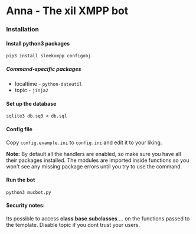 # Anna - The xil XMPP bot

### Installation

#### Install python3 packages
    pip3 install sleekxmpp configobj

##### Command-specific packages
* localtime - `python-dateutil`
* topic - `jinja2`

#### Set up the database
    sqlite3 db.sq3 < db.sql

#### Config file
Copy `config.example.ini` to `config.ini` and edit it to your liking.

**Note:** By default all the handlers are enabled, so make sure you have all their packages installed. The modules are imported inside functions so you won't see any missing package errors until you try to use the command.

#### Run the bot
	python3 mucbot.py


#### Security notes:
Its possible to access __class__.__base__.__subclasses__.... on the functions passed to the template. Disable topic if you dont trust your users.
